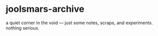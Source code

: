 # joolsmars-archive
a quiet corner in the void — just some notes, scraps, and experiments. nothing serious.

